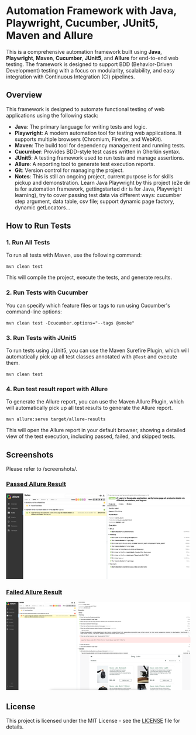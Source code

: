 <h1>Automation Framework with Java, Playwright, Cucumber, JUnit5, Maven and Allure</h1>

<p>This is a comprehensive automation framework built using <strong>Java</strong>, <strong>Playwright</strong>, <strong>Maven</strong>, <strong>Cucumber</strong>, <strong>JUnit5</strong>, and <strong>Allure</strong> for end-to-end web testing. The framework is designed to support BDD (Behavior-Driven Development) testing with a focus on modularity, scalability, and easy integration with Continuous Integration (CI) pipelines.</p>


<h2 id="overview">Overview</h2>
<p>This framework is designed to automate functional testing of web applications using the following stack:</p>
<ul>
  <li><strong>Java</strong>: The primary language for writing tests and logic.</li>
  <li><strong>Playwright</strong>: A modern automation tool for testing web applications. It supports multiple browsers (Chromium, Firefox, and WebKit).</li>
  <li><strong>Maven</strong>: The build tool for dependency management and running tests.</li>
  <li><strong>Cucumber</strong>: Provides BDD-style test cases written in Gherkin syntax.</li>
  <li><strong>JUnit5</strong>: A testing framework used to run tests and manage assertions.</li>
  <li><strong>Allure</strong>: A reporting tool to generate test execution reports.</li>
  <li><strong>Git</strong>: Version control for managing the project.</li>
  <li><strong>Notes</strong>: This is still an ongoing project, current purpose is for skills pickup and demonstration. Learn Java Playwright by this project (e2e dir is for automation framework, gettingstarted dir is for Java, Playwright learning), try to cover passing test data via different ways: cucumber step argument, data table, csv file; support dynamic page factory, dynamic getLocators...</li>
</ul>


<h2 id="how-to-run-tests">How to Run Tests</h2>

<h3>1. Run All Tests</h3>
<p>To run all tests with Maven, use the following command:</p>
<pre><code>mvn clean test</code></pre>
<p>This will compile the project, execute the tests, and generate results.</p>

<h3>2. Run Tests with Cucumber</h3>
<p>You can specify which feature files or tags to run using Cucumber's command-line options:</p>
<pre><code>mvn clean test -Dcucumber.options="--tags @smoke"</code></pre>

<h3>3. Run Tests with JUnit5</h3>
<p>To run tests using JUnit5, you can use the Maven Surefire Plugin, which will automatically pick up all test classes annotated with <code>@Test</code> and execute them.</p>
<pre><code>mvn clean test</code></pre>

<h3>4. Run test result report with Allure</h3>
<p>To generate the Allure report, you can use the Maven Allure Plugin, which will automatically pick up all test results to generate the Allure report.</p>
<pre><code>mvn allure:serve target/allure-results </code></pre>
<p>This will open the Allure report in your default browser, showing a detailed view of the test execution, including passed, failed, and skipped tests.</p>

<h2 id="Screenshots">Screenshots</h2>

Please refer to /screenshots/.

### [Passed Allure Result](screenshots/allure-result-1.png)
![](screenshots/allure-result-1.png)


### [Failed Allure Result](screenshots/allure-result-2.png)
![](screenshots/allure-result-2.png)


<h2 id="license">License</h2>
<p>This project is licensed under the MIT License - see the <a href="LICENSE">LICENSE</a> file for details.</p>
